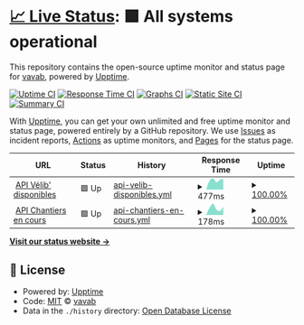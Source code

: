 # [📈 Live Status](https://vavab.github.io/API-monitoring): <!--live status--> **🟩 All systems operational**

This repository contains the open-source uptime monitor and status page for [vavab](https://vavab.github.io/API-monitoring), powered by [Upptime](https://github.com/upptime/upptime).

[![Uptime CI](https://github.com/vavab/API-monitoring/workflows/Uptime%20CI/badge.svg)](https://github.com/vavab/API-monitoring/actions?query=workflow%3A%22Uptime+CI%22)
[![Response Time CI](https://github.com/vavab/API-monitoring/workflows/Response%20Time%20CI/badge.svg)](https://github.com/vavab/API-monitoring/actions?query=workflow%3A%22Response+Time+CI%22)
[![Graphs CI](https://github.com/vavab/API-monitoring/workflows/Graphs%20CI/badge.svg)](https://github.com/vavab/API-monitoring/actions?query=workflow%3A%22Graphs+CI%22)
[![Static Site CI](https://github.com/vavab/API-monitoring/workflows/Static%20Site%20CI/badge.svg)](https://github.com/vavab/API-monitoring/actions?query=workflow%3A%22Static+Site+CI%22)
[![Summary CI](https://github.com/vavab/API-monitoring/workflows/Summary%20CI/badge.svg)](https://github.com/vavab/API-monitoring/actions?query=workflow%3A%22Summary+CI%22)

With [Upptime](https://upptime.js.org), you can get your own unlimited and free uptime monitor and status page, powered entirely by a GitHub repository. We use [Issues](https://github.com/vavab/API-monitoring/issues) as incident reports, [Actions](https://github.com/vavab/API-monitoring/actions) as uptime monitors, and [Pages](https://vavab.github.io/API-monitoring) for the status page.

<!--start: status pages-->
<!-- This summary is generated by Upptime (https://github.com/upptime/upptime) -->
<!-- Do not edit this manually, your changes will be overwritten -->
<!-- prettier-ignore -->
| URL | Status | History | Response Time | Uptime |
| --- | ------ | ------- | ------------- | ------ |
| <img alt="" src="https://upload.wikimedia.org/wikipedia/commons/thumb/5/5b/V%C3%A9lib-M%C3%A9tropole-Logo.png/800px-V%C3%A9lib-M%C3%A9tropole-Logo.png?20190704093440" height="13"> [API Vélib' disponibles](https://opendata.paris.fr/api/v2/catalog/datasets/velib-disponibilite-en-temps-reel/records?limit=10&offset=0&timezone=UTC) | 🟩 Up | [api-velib-disponibles.yml](https://github.com/vavab/API-monitoring/commits/HEAD/history/api-velib-disponibles.yml) | <details><summary><img alt="Response time graph" src="./graphs/api-velib-disponibles/response-time-week.png" height="20"> 477ms</summary><br><a href="https://vavab.github.io/API-monitoring/history/api-velib-disponibles"><img alt="Response time 477" src="https://img.shields.io/endpoint?url=https%3A%2F%2Fraw.githubusercontent.com%2Fvavab%2FAPI-monitoring%2FHEAD%2Fapi%2Fapi-velib-disponibles%2Fresponse-time.json"></a><br><a href="https://vavab.github.io/API-monitoring/history/api-velib-disponibles"><img alt="24-hour response time 477" src="https://img.shields.io/endpoint?url=https%3A%2F%2Fraw.githubusercontent.com%2Fvavab%2FAPI-monitoring%2FHEAD%2Fapi%2Fapi-velib-disponibles%2Fresponse-time-day.json"></a><br><a href="https://vavab.github.io/API-monitoring/history/api-velib-disponibles"><img alt="7-day response time 477" src="https://img.shields.io/endpoint?url=https%3A%2F%2Fraw.githubusercontent.com%2Fvavab%2FAPI-monitoring%2FHEAD%2Fapi%2Fapi-velib-disponibles%2Fresponse-time-week.json"></a><br><a href="https://vavab.github.io/API-monitoring/history/api-velib-disponibles"><img alt="30-day response time 477" src="https://img.shields.io/endpoint?url=https%3A%2F%2Fraw.githubusercontent.com%2Fvavab%2FAPI-monitoring%2FHEAD%2Fapi%2Fapi-velib-disponibles%2Fresponse-time-month.json"></a><br><a href="https://vavab.github.io/API-monitoring/history/api-velib-disponibles"><img alt="1-year response time 477" src="https://img.shields.io/endpoint?url=https%3A%2F%2Fraw.githubusercontent.com%2Fvavab%2FAPI-monitoring%2FHEAD%2Fapi%2Fapi-velib-disponibles%2Fresponse-time-year.json"></a></details> | <details><summary><a href="https://vavab.github.io/API-monitoring/history/api-velib-disponibles">100.00%</a></summary><a href="https://vavab.github.io/API-monitoring/history/api-velib-disponibles"><img alt="All-time uptime 100.00%" src="https://img.shields.io/endpoint?url=https%3A%2F%2Fraw.githubusercontent.com%2Fvavab%2FAPI-monitoring%2FHEAD%2Fapi%2Fapi-velib-disponibles%2Fuptime.json"></a><br><a href="https://vavab.github.io/API-monitoring/history/api-velib-disponibles"><img alt="24-hour uptime 100.00%" src="https://img.shields.io/endpoint?url=https%3A%2F%2Fraw.githubusercontent.com%2Fvavab%2FAPI-monitoring%2FHEAD%2Fapi%2Fapi-velib-disponibles%2Fuptime-day.json"></a><br><a href="https://vavab.github.io/API-monitoring/history/api-velib-disponibles"><img alt="7-day uptime 100.00%" src="https://img.shields.io/endpoint?url=https%3A%2F%2Fraw.githubusercontent.com%2Fvavab%2FAPI-monitoring%2FHEAD%2Fapi%2Fapi-velib-disponibles%2Fuptime-week.json"></a><br><a href="https://vavab.github.io/API-monitoring/history/api-velib-disponibles"><img alt="30-day uptime 100.00%" src="https://img.shields.io/endpoint?url=https%3A%2F%2Fraw.githubusercontent.com%2Fvavab%2FAPI-monitoring%2FHEAD%2Fapi%2Fapi-velib-disponibles%2Fuptime-month.json"></a><br><a href="https://vavab.github.io/API-monitoring/history/api-velib-disponibles"><img alt="1-year uptime 100.00%" src="https://img.shields.io/endpoint?url=https%3A%2F%2Fraw.githubusercontent.com%2Fvavab%2FAPI-monitoring%2FHEAD%2Fapi%2Fapi-velib-disponibles%2Fuptime-year.json"></a></details>
| <img alt="" src="https://upload.wikimedia.org/wikipedia/commons/thumb/3/39/Logo_travaux_orange.svg/1024px-Logo_travaux_orange.svg.png" height="13"> [API Chantiers en cours](https://opendata.paris.fr/api/v2/catalog/datasets/chantiers-a-paris/records?limit=10&offset=0&timezone=UTC) | 🟩 Up | [api-chantiers-en-cours.yml](https://github.com/vavab/API-monitoring/commits/HEAD/history/api-chantiers-en-cours.yml) | <details><summary><img alt="Response time graph" src="./graphs/api-chantiers-en-cours/response-time-week.png" height="20"> 178ms</summary><br><a href="https://vavab.github.io/API-monitoring/history/api-chantiers-en-cours"><img alt="Response time 178" src="https://img.shields.io/endpoint?url=https%3A%2F%2Fraw.githubusercontent.com%2Fvavab%2FAPI-monitoring%2FHEAD%2Fapi%2Fapi-chantiers-en-cours%2Fresponse-time.json"></a><br><a href="https://vavab.github.io/API-monitoring/history/api-chantiers-en-cours"><img alt="24-hour response time 178" src="https://img.shields.io/endpoint?url=https%3A%2F%2Fraw.githubusercontent.com%2Fvavab%2FAPI-monitoring%2FHEAD%2Fapi%2Fapi-chantiers-en-cours%2Fresponse-time-day.json"></a><br><a href="https://vavab.github.io/API-monitoring/history/api-chantiers-en-cours"><img alt="7-day response time 178" src="https://img.shields.io/endpoint?url=https%3A%2F%2Fraw.githubusercontent.com%2Fvavab%2FAPI-monitoring%2FHEAD%2Fapi%2Fapi-chantiers-en-cours%2Fresponse-time-week.json"></a><br><a href="https://vavab.github.io/API-monitoring/history/api-chantiers-en-cours"><img alt="30-day response time 178" src="https://img.shields.io/endpoint?url=https%3A%2F%2Fraw.githubusercontent.com%2Fvavab%2FAPI-monitoring%2FHEAD%2Fapi%2Fapi-chantiers-en-cours%2Fresponse-time-month.json"></a><br><a href="https://vavab.github.io/API-monitoring/history/api-chantiers-en-cours"><img alt="1-year response time 178" src="https://img.shields.io/endpoint?url=https%3A%2F%2Fraw.githubusercontent.com%2Fvavab%2FAPI-monitoring%2FHEAD%2Fapi%2Fapi-chantiers-en-cours%2Fresponse-time-year.json"></a></details> | <details><summary><a href="https://vavab.github.io/API-monitoring/history/api-chantiers-en-cours">100.00%</a></summary><a href="https://vavab.github.io/API-monitoring/history/api-chantiers-en-cours"><img alt="All-time uptime 100.00%" src="https://img.shields.io/endpoint?url=https%3A%2F%2Fraw.githubusercontent.com%2Fvavab%2FAPI-monitoring%2FHEAD%2Fapi%2Fapi-chantiers-en-cours%2Fuptime.json"></a><br><a href="https://vavab.github.io/API-monitoring/history/api-chantiers-en-cours"><img alt="24-hour uptime 100.00%" src="https://img.shields.io/endpoint?url=https%3A%2F%2Fraw.githubusercontent.com%2Fvavab%2FAPI-monitoring%2FHEAD%2Fapi%2Fapi-chantiers-en-cours%2Fuptime-day.json"></a><br><a href="https://vavab.github.io/API-monitoring/history/api-chantiers-en-cours"><img alt="7-day uptime 100.00%" src="https://img.shields.io/endpoint?url=https%3A%2F%2Fraw.githubusercontent.com%2Fvavab%2FAPI-monitoring%2FHEAD%2Fapi%2Fapi-chantiers-en-cours%2Fuptime-week.json"></a><br><a href="https://vavab.github.io/API-monitoring/history/api-chantiers-en-cours"><img alt="30-day uptime 100.00%" src="https://img.shields.io/endpoint?url=https%3A%2F%2Fraw.githubusercontent.com%2Fvavab%2FAPI-monitoring%2FHEAD%2Fapi%2Fapi-chantiers-en-cours%2Fuptime-month.json"></a><br><a href="https://vavab.github.io/API-monitoring/history/api-chantiers-en-cours"><img alt="1-year uptime 100.00%" src="https://img.shields.io/endpoint?url=https%3A%2F%2Fraw.githubusercontent.com%2Fvavab%2FAPI-monitoring%2FHEAD%2Fapi%2Fapi-chantiers-en-cours%2Fuptime-year.json"></a></details>

<!--end: status pages-->

[**Visit our status website →**](https://vavab.github.io/API-monitoring)

## 📄 License

- Powered by: [Upptime](https://github.com/upptime/upptime)
- Code: [MIT](./LICENSE) © [vavab](https://vavab.github.io/API-monitoring)
- Data in the `./history` directory: [Open Database License](https://opendatacommons.org/licenses/odbl/1-0/)
